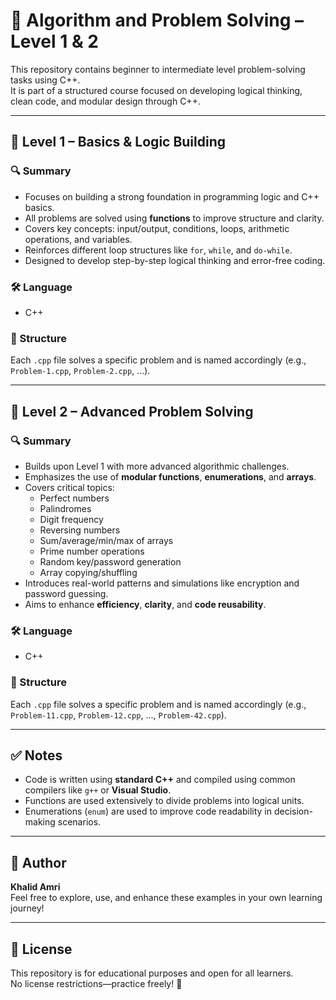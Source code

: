 # 🧮 Algorithm and Problem Solving – Level 1 & 2

This repository contains beginner to intermediate level problem-solving tasks using C++.  
It is part of a structured course focused on developing logical thinking, clean code, and modular design through C++.

---

## 📘 Level 1 – Basics & Logic Building

### 🔍 Summary

- Focuses on building a strong foundation in programming logic and C++ basics.
- All problems are solved using **functions** to improve structure and clarity.
- Covers key concepts: input/output, conditions, loops, arithmetic operations, and variables.
- Reinforces different loop structures like `for`, `while`, and `do-while`.
- Designed to develop step-by-step logical thinking and error-free coding.

### 🛠 Language
- C++

### 📁 Structure
Each `.cpp` file solves a specific problem and is named accordingly (e.g., `Problem-1.cpp`, `Problem-2.cpp`, ...).

---

## 📗 Level 2 – Advanced Problem Solving

### 🔍 Summary

- Builds upon Level 1 with more advanced algorithmic challenges.
- Emphasizes the use of **modular functions**, **enumerations**, and **arrays**.
- Covers critical topics:
  - Perfect numbers
  - Palindromes
  - Digit frequency
  - Reversing numbers
  - Sum/average/min/max of arrays
  - Prime number operations
  - Random key/password generation
  - Array copying/shuffling
- Introduces real-world patterns and simulations like encryption and password guessing.
- Aims to enhance **efficiency**, **clarity**, and **code reusability**.

### 🛠 Language
- C++

### 📁 Structure
Each `.cpp` file solves a specific problem and is named accordingly (e.g., `Problem-11.cpp`, `Problem-12.cpp`, ..., `Problem-42.cpp`).

---

## ✅ Notes

- Code is written using **standard C++** and compiled using common compilers like `g++` or **Visual Studio**.
- Functions are used extensively to divide problems into logical units.
- Enumerations (`enum`) are used to improve code readability in decision-making scenarios.

---

## 🚀 Author

**Khalid Amri**  
Feel free to explore, use, and enhance these examples in your own learning journey!

---

## 📌 License

This repository is for educational purposes and open for all learners.  
No license restrictions—practice freely! 🌟
